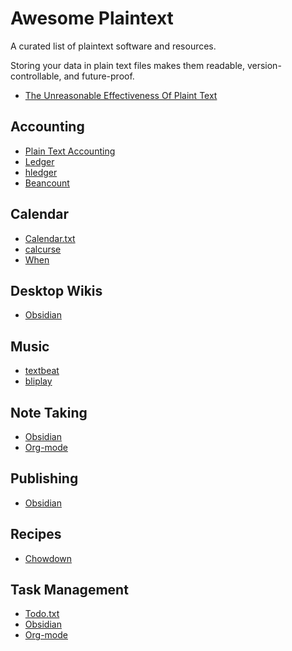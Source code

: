 # Awesome Plaintext

A curated list of plaintext software and resources.

Storing your data in plain text files makes them readable, version-controllable, and future-proof.

- [The Unreasonable Effectiveness Of Plaint Text](https://www.youtube.com/watch?v=WgV6M1LyfNY)

## Accounting

- [Plain Text Accounting](https://plaintextaccounting.org/)
- [Ledger](https://ledger-cli.org/)
- [hledger](https://hledger.org/)
- [Beancount](https://beancount.github.io/)

## Calendar

- [Calendar.txt](https://terokarvinen.com/2021/calendar-txt/)
- [calcurse](https://calcurse.org/)
- [When](https://www.lightandmatter.com/when/when.html)

## Desktop Wikis

- [Obsidian](https://obsidian.md/)

## Music

- [textbeat](https://github.com/flipcoder/textbeat)
- [bliplay](https://github.com/detomon/bliplay)

## Note Taking

- [Obsidian](https://obsidian.md/)
- [Org-mode](https://orgmode.org/)

## Publishing

- [Obsidian](https://obsidian.md/)

## Recipes

- [Chowdown](https://chowdown.io/)

## Task Management

- [Todo.txt](http://todotxt.org/)
- [Obsidian](https://obsidian.md/)
- [Org-mode](https://orgmode.org/)
